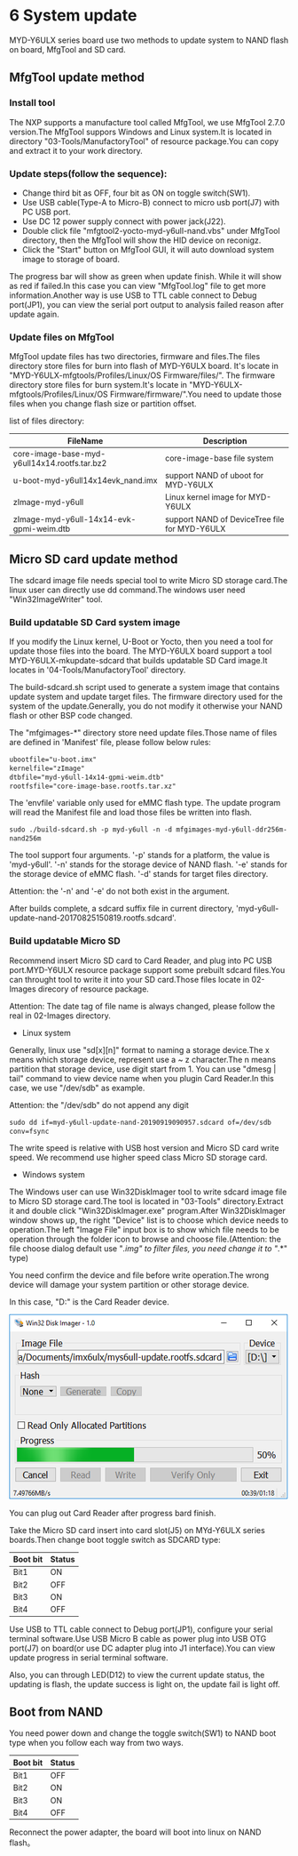 # 6 System update

MYD-Y6ULX series board use two methods to update system to NAND flash on board, MfgTool and SD card.

## MfgTool update method

### Install tool

The NXP supports a manufacture tool called MfgTool, we use MfgTool 2.7.0 version.The MfgTool suppors Windows and Linux system.It is located in directory "03-Tools/ManufactoryTool" of resource package.You can copy and extract it to your work directory.

### Update steps(follow the sequence):

* Change third bit as OFF, four bit as ON on toggle switch(SW1).
* Use USB cable(Type-A to Micro-B) connect to micro usb port(J7) with PC USB port.
* Use DC 12 power supply connect with power jack(J22).
* Double click file "mfgtool2-yocto-myd-y6ull-nand.vbs" under MfgTool directory, then the MfgTool will show the HID device on reconigz.
* Click the "Start" button on MfgTool GUI, it will auto download system image to storage of board.

The progress bar will show as green when update finish. While it will show as red if failed.In this case you can view "MfgTool.log" file to get more information.Another way is use USB to TTL cable connect to Debug port(JP1), you can view the serial port output to analysis failed reason after update again.

### Update files on MfgTool

MfgTool update files has two directories, firmware and files.The files directory store files for burn into flash of MYD-Y6ULX board. It's locate in "MYD-Y6ULX-mfgtools/Profiles/Linux/OS Firmware/files/".
The firmware directory store files for burn system.It's locate in "MYD-Y6ULX-mfgtools/Profiles/Linux/OS Firmware/firmware/".You need to update those files when you change flash size or partition offset.

list of files directory:

FileName | Description
---- | -----
core-image-base-myd-y6ull14x14.rootfs.tar.bz2 | core-image-base file system
u-boot-myd-y6ull14x14evk_nand.imx | support NAND of uboot for MYD-Y6ULX
zImage-myd-y6ull | Linux kernel image for MYD-Y6ULX
zImage-myd-y6ull-14x14-evk-gpmi-weim.dtb | support NAND of DeviceTree file for MYD-Y6ULX

## Micro SD card update method

The sdcard image file needs special tool to write Micro SD storage card.The linux user can directly use dd command.The windows user need "Win32ImageWriter" tool.

### Build updatable SD Card system image

If you modify the Linux kernel, U-Boot or Yocto, then you need a tool for update those files into the board.
The MYD-Y6ULX board support a tool MYD-Y6ULX-mkupdate-sdcard that builds updatable SD Card image.It locates in '04-Tools/ManufactoryTool' directory.

The build-sdcard.sh script used to generate a system image that contains update system and update target files.
The firmware directory used for the system of the update.Generally, you do not modify it otherwise your NAND flash or other BSP code changed.

The "mfgimages-*" directory store need update files.Those name of files are defined in 'Manifest' file, please follow below rules:

```
ubootfile="u-boot.imx"
kernelfile="zImage"
dtbfile="myd-y6ull-14x14-gpmi-weim.dtb"
rootfsfile="core-image-base.rootfs.tar.xz"
```
The 'envfile' variable only used for eMMC flash type.
The update program will read the Manifest file and load those files be written into flash.

```
sudo ./build-sdcard.sh -p myd-y6ull -n -d mfgimages-myd-y6ull-ddr256m-nand256m
```
The tool support four arguments.
'-p' stands for a platform, the value is 'myd-y6ull'.
'-n' stands for the storage device of NAND flash.
'-e' stands for the storage  device of eMMC flash.
'-d' stands for target files directory.

Attention: the '-n' and '-e' do not both exist in the argument.

After builds complete, a sdcard suffix file in current directory, 'myd-y6ull-update-nand-20170825150819.rootfs.sdcard'.

### Build updatable Micro SD

Recommend insert Micro SD card to Card Reader, and plug into PC USB port.MYD-Y6ULX resource package support some prebuilt sdcard files.You can throught tool to write it into your SD card.Those files locate in 02-Images direcory of resource package.

Attention: The date tag of file name is always changed, please follow the real in 02-Images directory.

* Linux system

Generally, linux use "sd[x][n]" format to naming a storage device.The x means which storage device, represent use a ~ z character.The n means partition that storage device, use digit start from 1. You can use "dmesg | tail" command to view device name when you plugin Card Reader.In this case, we use "/dev/sdb" as example.

Attention: the "/dev/sdb" do not append any digit

```
sudo dd if=myd-y6ull-update-nand-20190919090957.sdcard of=/dev/sdb conv=fsync
```

The write speed is relative with USB host version and Micro SD card write speed. We recommend use higher speed class Micro SD storage card.

* Windows system

The Windows user can use Win32DiskImager tool to write sdcard image file to Micro SD storage card.The tool is located in "03-Tools" directory.Extract it and double click "Win32DiskImager.exe" program.After Win32DiskImager window shows up, the right "Device" list is to choose which device needs to operation.The left "Image File" input box is to show which file needs to be operation through the folder icon to browse and choose file.(Attention: the file choose dialog default use "*.img" to filter
files, you need change it to "*.*" type)

You need confirm the device and file before write operation.The wrong device will damage your system partition or other storage device.

In this case, "D:" is the Card Reader device.

![Win32DiskImage write sdcard image file](image/6-1.png)

You can plug out Card Reader after progress bard finish.

Take the Micro SD card insert into card slot(J5) on MYd-Y6ULX series boards.Then change boot toggle switch as SDCARD type: 

Boot bit | Status
--- | ----
Bit1 | ON
Bit2 | OFF
Bit3 | ON
Bit4 | OFF

Use USB to TTL cable connect to Debug port(JP1), configure your serial terminal software.Use USB Micro B cable as power plug into USB OTG port(J7) on board(or use DC adapter plug into J1 interface).You can view update progress in serial terminal software.

Also, you can through LED(D12) to view the current update status, the updating is flash, the update success is light on, the update fail is light off.

## Boot from NAND

You need power down and change the toggle switch(SW1) to NAND boot type when you follow each way from two ways.

Boot bit | Status
--- | ----
Bit1 | OFF
Bit2 | ON
Bit3 | ON
Bit4 | OFF

Reconnect the power adapter, the board will boot into linux on NAND flash。
